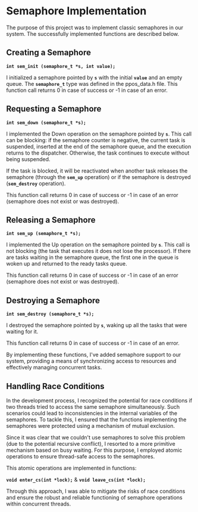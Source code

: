 # Semaphore Implementation

The purpose of this project was to implement classic semaphores in our system. The successfully implemented functions are described below.

## Creating a Semaphore
**`int sem_init (semaphore_t *s, int value);`**

I initialized a semaphore pointed by **`s`** with the initial **`value`** and an empty queue. The **`semaphore_t`** type was defined in the ppos_data.h file.
This function call returns 0 in case of success or -1 in case of an error.

## Requesting a Semaphore

**`int sem_down (semaphore_t *s);`**

I implemented the Down operation on the semaphore pointed by **`s`**. This call can be blocking: if the semaphore counter is negative, the current task is suspended, inserted at the end of the semaphore queue, and the execution returns to the dispatcher. Otherwise, the task continues to execute without being suspended.

If the task is blocked, it will be reactivated when another task releases the semaphore (through the **`sem_up`** operation) or if the semaphore is destroyed (**`sem_destroy`** operation).

This function call returns 0 in case of success or -1 in case of an error (semaphore does not exist or was destroyed).

## Releasing a Semaphore

**`int sem_up (semaphore_t *s);`**

I implemented the Up operation on the semaphore pointed by **`s`**. This call is not blocking (the task that executes it does not lose the processor). If there are tasks waiting in the semaphore queue, the first one in the queue is woken up and returned to the ready tasks queue.

This function call returns 0 in case of success or -1 in case of an error (semaphore does not exist or was destroyed).

## Destroying a Semaphore

**`int sem_destroy (semaphore_t *s);`**

I destroyed the semaphore pointed by **`s`**, waking up all the tasks that were waiting for it.

This function call returns 0 in case of success or -1 in case of an error.

By implementing these functions, I've added semaphore support to our system, providing a means of synchronizing access to resources and effectively managing concurrent tasks.

## Handling Race Conditions

In the development process, I recognized the potential for race conditions if two threads tried to access the same semaphore simultaneously. Such scenarios could lead to inconsistencies in the internal variables of the semaphores. To tackle this, I ensured that the functions implementing the semaphores were protected using a mechanism of mutual exclusion.

Since it was clear that we couldn't use semaphores to solve this problem (due to the potential recursive conflict), I resorted to a more primitive mechanism based on busy waiting. For this purpose, I employed atomic operations to ensure thread-safe access to the semaphores.

This atomic operations are implemented in functions:

**`void enter_cs(int *lock);`**
&
**`void leave_cs(int *lock);`**

Through this approach, I was able to mitigate the risks of race conditions and ensure the robust and reliable functioning of semaphore operations within concurrent threads.